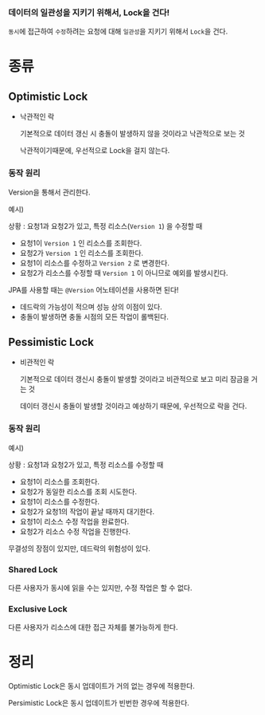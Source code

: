### 데이터의 일관성을 지키기 위해서, Lock을 건다!

`동시`에 접근하여 `수정`하려는 요청에 대해 `일관성`을 지키기 위해서 `Lock`을 건다.

# 종류

## Optimistic Lock

- 낙관적인 락
    
    기본적으로 데이터 갱신 시 충돌이 발생하지 않을 것이라고 낙관적으로 보는 것
    
    낙관적이기때문에, 우선적으로 Lock을 걸지 않는다.
    

### 동작 원리

Version을 통해서 관리한다.

예시)

상황 :  요청1과 요청2가 있고, 특정 리소스(`Version 1`) 을 수정할 때

- 요청1이 `Version 1` 인 리소스를 조회한다.
- 요청2가 `Version 1` 인 리소스를 조회한다.
- 요청1이 리소스를 수정하고 `Version 2` 로 변경한다.
- 요청2가 리소스를 수정할 때 `Version 1` 이 아니므로 예외를 발생시킨다.

JPA를 사용할 때는 `@Version` 어노테이션을 사용하면 된다!

- 데드락의 가능성이 적으며 성능 상의 이점이 있다.
- 충돌이 발생하면 충돌 시점의 모든 작업이 롤백된다.

## Pessimistic Lock

- 비관적인 락
    
    기본적으로 데이터 갱신시 충돌이 발생할 것이라고 비관적으로 보고 미리 잠금을 거는 것
    
    데이터 갱신시 충돌이 발생할 것이라고 예상하기 때문에, 우선적으로 락을 건다.
    

### 동작 원리

예시)

상황 :  요청1과 요청2가 있고, 특정 리소스를 수정할 때

- 요청1이 리소스를 조회한다.
- 요청2가 동일한 리소스를 조회 시도한다.
- 요청1이 리소스를 수정한다.
- 요청2가 요청1의 작업이 끝날 때까지 대기한다.
- 요청1이 리소스 수정 작업을 완료한다.
- 요청2가 리소스 수정 작업을 진행한다.

무결성의 장점이 있지만, 데드락의 위험성이 있다.

### Shared Lock

다른 사용자가 동시에 읽을 수는 있지만, 수정 작업은 할 수 없다.

### Exclusive Lock

다른 사용자가 리소스에 대한 접근 자체를 불가능하게 한다.

# 정리

Optimistic Lock은 동시 업데이트가 거의 없는 경우에 적용한다.

Persimistic Lock은 동시 업데이트가 빈번한 경우에 적용한다.
